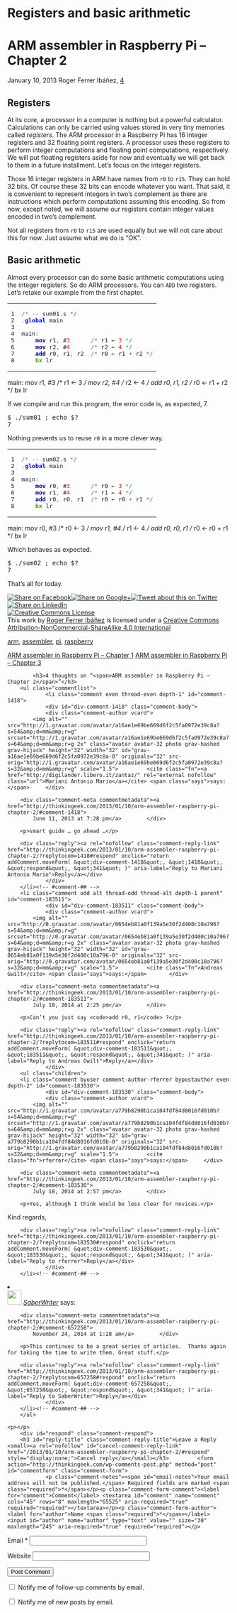 # Registers and basic arithmetic


<div class="main">
			<h1>ARM assembler in Raspberry Pi – Chapter 2 </h1>
		<p class="post-meta"><span class="date">January 10, 2013</span> <span class="author">Roger Ferrer Ibáñez</span>, <span class="comments"><a href="http://thinkingeek.com/2013/01/10/arm-assembler-raspberry-pi-chapter-2/#comments">4</a></span> </p>
		<h2>Registers</h2>
<p>
At its core, a processor in a computer is nothing but a powerful calculator. Calculations can only be carried using values stored in very tiny memories called <i>registers</i>. The ARM processor in a Raspberry Pi has 16 integer registers and 32 floating point registers. A processor uses these registers to perform integer computations and floating point computations, respectively. We will put floating registers aside for now and eventually we will get back to them in a future installment. Let’s focus on the integer registers.
</p>
<p><span id="more-341"></span></p>
<p>
Those 16 integer registers in ARM have names from <code>r0</code> to <code>r15</code>. They can hold 32 bits. Of course these 32 bits can encode whatever you want. That said, it is convenient to represent integers in two’s complement as there are instructions which perform computations assuming this encoding. So from now, except noted, we will assume our registers contain integer values encoded in two’s complement.
</p>
<p>
Not all registers from <code>r0</code> to <code>r15</code> are used equally but we will not care about this for now. Just assume what we do is “OK”.
</p>
<h2>Basic arithmetic</h2>
<p>
Almost every processor can do some basic arithmetic computations using the integer registers. So do ARM processors. You can <code>ADD</code> two registers. Let’s retake our example from the first chapter.
</p>

<div class="wp_syntax" style="position:relative;"><table><tbody><tr><td class="line_numbers"><pre>1
2
3
4
5
6
7
8
</pre></td><td class="code"><pre class="asm" style="font-family:monospace;"><span style="color: #339933;">/*</span> <span style="color: #339933;">--</span> sum01<span style="color: #339933;">.</span>s <span style="color: #339933;">*/</span>
<span style="color: #339933;">.</span><span style="color: #0000ff; font-weight: bold;">global</span> main
&nbsp;
main<span style="color: #339933;">:</span>
    <span style="color: #00007f; font-weight: bold;">mov</span> r1<span style="color: #339933;">,</span> #<span style="color: #ff0000;">3</span>      <span style="color: #339933;">/*</span> r1 ← <span style="color: #ff0000;">3</span> <span style="color: #339933;">*/</span>
    <span style="color: #00007f; font-weight: bold;">mov</span> r2<span style="color: #339933;">,</span> #<span style="color: #ff0000;">4</span>      <span style="color: #339933;">/*</span> r2 ← <span style="color: #ff0000;">4</span> <span style="color: #339933;">*/</span>
    <span style="color: #00007f; font-weight: bold;">add</span> r0<span style="color: #339933;">,</span> r1<span style="color: #339933;">,</span> r2  <span style="color: #339933;">/*</span> r0 ← r1 <span style="color: #339933;">+</span> r2 <span style="color: #339933;">*/</span>
    <span style="color: #46aa03; font-weight: bold;">bx</span> lr</pre></td></tr></tbody></table><p class="theCode" style="display:none;">/* -- sum01.s */
.global main

main:
    mov r1, #3      /* r1 ← 3 */
    mov r2, #4      /* r2 ← 4 */
    add r0, r1, r2  /* r0 ← r1 + r2 */
    bx lr</p></div>

<p>
If we compile and run this program, the error code is, as expected, 7.
</p>
<pre>$ ./sum01 ; echo $?
7
</pre>
<p>
Nothing prevents us to reuse <code>r0</code> in a more clever way.
</p>

<div class="wp_syntax" style="position:relative;"><table><tbody><tr><td class="line_numbers"><pre>1
2
3
4
5
6
7
8
</pre></td><td class="code"><pre class="asm" style="font-family:monospace;"><span style="color: #339933;">/*</span> <span style="color: #339933;">--</span> sum02<span style="color: #339933;">.</span>s <span style="color: #339933;">*/</span>
<span style="color: #339933;">.</span><span style="color: #0000ff; font-weight: bold;">global</span> main
&nbsp;
main<span style="color: #339933;">:</span>
    <span style="color: #00007f; font-weight: bold;">mov</span> r0<span style="color: #339933;">,</span> #<span style="color: #ff0000;">3</span>      <span style="color: #339933;">/*</span> r0 ← <span style="color: #ff0000;">3</span> <span style="color: #339933;">*/</span>
    <span style="color: #00007f; font-weight: bold;">mov</span> r1<span style="color: #339933;">,</span> #<span style="color: #ff0000;">4</span>      <span style="color: #339933;">/*</span> r1 ← <span style="color: #ff0000;">4</span> <span style="color: #339933;">*/</span>
    <span style="color: #00007f; font-weight: bold;">add</span> r0<span style="color: #339933;">,</span> r0<span style="color: #339933;">,</span> r1  <span style="color: #339933;">/*</span> r0 ← r0 <span style="color: #339933;">+</span> r1 <span style="color: #339933;">*/</span>
    <span style="color: #46aa03; font-weight: bold;">bx</span> lr</pre></td></tr></tbody></table><p class="theCode" style="display:none;">/* -- sum02.s */
.global main

main:
    mov r0, #3      /* r0 ← 3 */
    mov r1, #4      /* r1 ← 4 */
    add r0, r0, r1  /* r0 ← r0 + r1 */
    bx lr</p></div>

<p>
Which behaves as expected.
</p>
<pre>$ ./sum02 ; echo $?
7
</pre>
<p>
That’s all for today.</p>
<!-- Simple Share Buttons Adder (6.3.4) simplesharebuttons.com --><div class="ssba ssba-wrap"><div style="text-align:left"><a data-site="" class="ssba_facebook_share" href="http://www.facebook.com/sharer.php?u=http://thinkingeek.com/2013/01/10/arm-assembler-raspberry-pi-chapter-2/" target="_blank"><img src="http://thinkingeek.com/wp-content/plugins/simple-share-buttons-adder/buttons/somacro/facebook.png" title="Facebook" class="ssba ssba-img" alt="Share on Facebook" scale="0"></a><a data-site="" class="ssba_google_share" href="https://plus.google.com/share?url=http://thinkingeek.com/2013/01/10/arm-assembler-raspberry-pi-chapter-2/" target="_blank"><img src="http://thinkingeek.com/wp-content/plugins/simple-share-buttons-adder/buttons/somacro/google.png" title="Google+" class="ssba ssba-img" alt="Share on Google+" scale="0"></a><a data-site="" class="ssba_twitter_share" href="http://twitter.com/share?url=http://thinkingeek.com/2013/01/10/arm-assembler-raspberry-pi-chapter-2/&amp;text=ARM+assembler+in+Raspberry+Pi+%E2%80%93+Chapter+2+" target="_blank"><img src="http://thinkingeek.com/wp-content/plugins/simple-share-buttons-adder/buttons/somacro/twitter.png" title="Twitter" class="ssba ssba-img" alt="Tweet about this on Twitter" scale="0"></a><a data-site="linkedin" class="ssba_linkedin_share ssba_share_link" href="http://www.linkedin.com/shareArticle?mini=true&amp;url=http://thinkingeek.com/2013/01/10/arm-assembler-raspberry-pi-chapter-2/" target="_blank"><img src="http://thinkingeek.com/wp-content/plugins/simple-share-buttons-adder/buttons/somacro/linkedin.png" title="LinkedIn" class="ssba ssba-img" alt="Share on LinkedIn" scale="0"></a></div></div><div class="ccg-banner"><a target="_blank" rel="license nofollow" href="http://creativecommons.org/licenses/by-nc-sa/4.0/"><img alt="Creative Commons License" style="border-width:0" src="http://i.creativecommons.org/l/by-nc-sa/4.0/88x31.png" scale="0"></a><br><span xmlns:dct="http://purl.org/dc/terms/" property="dct:title">This work</span> by <a target="_blank" xmlns:cc="http://creativecommons.org/ns#" href="http://thinkingeek.com/author/rferrer/" property="cc:attributionName" rel="cc:attributionURL nofollow">Roger Ferrer Ibáñez</a> is licensed under a <a target="_blank" rel="license nofollow" href="http://creativecommons.org/licenses/by-nc-sa/4.0/">Creative Commons Attribution-NonCommercial-ShareAlike 4.0 International</a><br></div>				<p class="tags"><span><a href="http://thinkingeek.com/tag/arm/" rel="tag">arm</a>, <a href="http://thinkingeek.com/tag/assembler/" rel="tag">assembler</a>, <a href="http://thinkingeek.com/tag/pi/" rel="tag">pi</a>, <a href="http://thinkingeek.com/tag/raspberry/" rel="tag">raspberry</a></span></p>		<p></p>
		<p class="pagination">
			<span class="prev"><a href="http://thinkingeek.com/2013/01/09/arm-assembler-raspberry-pi-chapter-1/" rel="prev">ARM assembler in Raspberry Pi – Chapter 1</a></span>
			<span class="next"><a href="http://thinkingeek.com/2013/01/11/arm-assembler-raspberry-pi-chapter-3/" rel="next">ARM assembler in Raspberry Pi – Chapter 3</a></span>
		</p>
		

<!-- You can start editing here. -->
<div class="comments">
	
			<h3>4 thoughts on “<span>ARM assembler in Raspberry Pi – Chapter 2</span>”</h3>
		<ul class="commentlist">
				<li class="comment even thread-even depth-1" id="comment-1418">
				<div id="div-comment-1418" class="comment-body">
				<div class="comment-author vcard">
			<img alt="" src="http://1.gravatar.com/avatar/a16ae1e69be669d6f2c5fa0972e39c8a?s=54&amp;d=mm&amp;r=g" srcset="http://1.gravatar.com/avatar/a16ae1e69be669d6f2c5fa0972e39c8a?s=64&amp;d=mm&amp;r=g 2x" class="avatar avatar-32 photo grav-hashed grav-hijack" height="32" width="32" id="grav-a16ae1e69be669d6f2c5fa0972e39c8a-0" originals="32" src-orig="http://1.gravatar.com/avatar/a16ae1e69be669d6f2c5fa0972e39c8a?s=32&amp;d=mm&amp;r=g" scale="1.5">			<cite class="fn"><a href="http://digilander.libero.it/zantaz/" rel="external nofollow" class="url">Mariani Antonio Mario</a></cite> <span class="says">says:</span>		</div>
		
		<div class="comment-meta commentmetadata"><a href="http://thinkingeek.com/2013/01/10/arm-assembler-raspberry-pi-chapter-2/#comment-1418">
			June 11, 2013 at 7:28 pm</a>		</div>

		<p>smart guide … go ahead …</p>

		<div class="reply"><a rel="nofollow" class="comment-reply-link" href="http://thinkingeek.com/2013/01/10/arm-assembler-raspberry-pi-chapter-2/?replytocom=1418#respond" onclick="return addComment.moveForm( &quot;div-comment-1418&quot;, &quot;1418&quot;, &quot;respond&quot;, &quot;341&quot; )" aria-label="Reply to Mariani Antonio Mario">Reply</a></div>
				</div>
		</li><!-- #comment-## -->
		<li class="comment odd alt thread-odd thread-alt depth-1 parent" id="comment-183511">
				<div id="div-comment-183511" class="comment-body">
				<div class="comment-author vcard">
			<img alt="" src="http://0.gravatar.com/avatar/0654eb81a0f139a5e30f2d400c10a796?s=54&amp;d=mm&amp;r=g" srcset="http://0.gravatar.com/avatar/0654eb81a0f139a5e30f2d400c10a796?s=64&amp;d=mm&amp;r=g 2x" class="avatar avatar-32 photo grav-hashed grav-hijack" height="32" width="32" id="grav-0654eb81a0f139a5e30f2d400c10a796-0" originals="32" src-orig="http://0.gravatar.com/avatar/0654eb81a0f139a5e30f2d400c10a796?s=32&amp;d=mm&amp;r=g" scale="1.5">			<cite class="fn">Andreas Gwilt</cite> <span class="says">says:</span>		</div>
		
		<div class="comment-meta commentmetadata"><a href="http://thinkingeek.com/2013/01/10/arm-assembler-raspberry-pi-chapter-2/#comment-183511">
			July 18, 2014 at 2:25 pm</a>		</div>

		<p>Can’t you just say <code>add r0, r1</code> ?</p>

		<div class="reply"><a rel="nofollow" class="comment-reply-link" href="http://thinkingeek.com/2013/01/10/arm-assembler-raspberry-pi-chapter-2/?replytocom=183511#respond" onclick="return addComment.moveForm( &quot;div-comment-183511&quot;, &quot;183511&quot;, &quot;respond&quot;, &quot;341&quot; )" aria-label="Reply to Andreas Gwilt">Reply</a></div>
				</div>
		<ul class="children">
		<li class="comment byuser comment-author-rferrer bypostauthor even depth-2" id="comment-183530">
				<div id="div-comment-183530" class="comment-body">
				<div class="comment-author vcard">
			<img alt="" src="http://1.gravatar.com/avatar/a779b8290b1ca104fdf84d8016fd010b?s=54&amp;d=mm&amp;r=g" srcset="http://1.gravatar.com/avatar/a779b8290b1ca104fdf84d8016fd010b?s=64&amp;d=mm&amp;r=g 2x" class="avatar avatar-32 photo grav-hashed grav-hijack" height="32" width="32" id="grav-a779b8290b1ca104fdf84d8016fd010b-0" originals="32" src-orig="http://1.gravatar.com/avatar/a779b8290b1ca104fdf84d8016fd010b?s=32&amp;d=mm&amp;r=g" scale="1.5">			<cite class="fn">rferrer</cite> <span class="says">says:</span>		</div>
		
		<div class="comment-meta commentmetadata"><a href="http://thinkingeek.com/2013/01/10/arm-assembler-raspberry-pi-chapter-2/#comment-183530">
			July 18, 2014 at 2:57 pm</a>		</div>

		<p>Yes, although I think would be less clear for novices.</p>
<p>Kind regards,</p>

		<div class="reply"><a rel="nofollow" class="comment-reply-link" href="http://thinkingeek.com/2013/01/10/arm-assembler-raspberry-pi-chapter-2/?replytocom=183530#respond" onclick="return addComment.moveForm( &quot;div-comment-183530&quot;, &quot;183530&quot;, &quot;respond&quot;, &quot;341&quot; )" aria-label="Reply to rferrer">Reply</a></div>
				</div>
		</li><!-- #comment-## -->
</ul><!-- .children -->
</li><!-- #comment-## -->
		<li class="comment odd alt thread-even depth-1" id="comment-657258">
				<div id="div-comment-657258" class="comment-body">
				<div class="comment-author vcard">
			<img alt="" src="http://2.gravatar.com/avatar/b1673470080cb742ea9239ad8ea6d4cc?s=54&amp;d=mm&amp;r=g" srcset="http://2.gravatar.com/avatar/b1673470080cb742ea9239ad8ea6d4cc?s=64&amp;d=mm&amp;r=g 2x" class="avatar avatar-32 photo grav-hashed grav-hijack" height="32" width="32" id="grav-b1673470080cb742ea9239ad8ea6d4cc-0" originals="32" src-orig="http://2.gravatar.com/avatar/b1673470080cb742ea9239ad8ea6d4cc?s=32&amp;d=mm&amp;r=g" scale="1.5">			<cite class="fn"><a href="http://newtonsaber.com/blog" rel="external nofollow" class="url">SaberWriter</a></cite> <span class="says">says:</span>		</div>
		
		<div class="comment-meta commentmetadata"><a href="http://thinkingeek.com/2013/01/10/arm-assembler-raspberry-pi-chapter-2/#comment-657258">
			November 24, 2014 at 1:28 am</a>		</div>

		<p>This continues to be a great series of articles.  Thanks again for taking the time to write them. Great stuff.</p>

		<div class="reply"><a rel="nofollow" class="comment-reply-link" href="http://thinkingeek.com/2013/01/10/arm-assembler-raspberry-pi-chapter-2/?replytocom=657258#respond" onclick="return addComment.moveForm( &quot;div-comment-657258&quot;, &quot;657258&quot;, &quot;respond&quot;, &quot;341&quot; )" aria-label="Reply to SaberWriter">Reply</a></div>
				</div>
		</li><!-- #comment-## -->
		</ul>
	
	<p></p>
		<div id="respond" class="comment-respond">
		<h3 id="reply-title" class="comment-reply-title">Leave a Reply <small><a rel="nofollow" id="cancel-comment-reply-link" href="/2013/01/10/arm-assembler-raspberry-pi-chapter-2/#respond" style="display:none;">Cancel reply</a></small></h3>			<form action="http://thinkingeek.com/wp-comments-post.php" method="post" id="commentform" class="comment-form">
				<p class="comment-notes"><span id="email-notes">Your email address will not be published.</span> Required fields are marked <span class="required">*</span></p><p class="comment-form-comment"><label for="comment">Comment</label> <textarea id="comment" name="comment" cols="45" rows="8" maxlength="65525" aria-required="true" required="required"></textarea></p><p class="comment-form-author"><label for="author">Name <span class="required">*</span></label> <input id="author" name="author" type="text" value="" size="30" maxlength="245" aria-required="true" required="required"></p>
<p class="comment-form-email"><label for="email">Email <span class="required">*</span></label> <input id="email" name="email" type="text" value="" size="30" maxlength="100" aria-describedby="email-notes" aria-required="true" required="required"></p>
<p class="comment-form-url"><label for="url">Website</label> <input id="url" name="url" type="text" value="" size="30" maxlength="200"></p>
<p class="form-submit"><input name="submit" type="submit" id="submit" class="submit" value="Post Comment"> <input type="hidden" name="comment_post_ID" value="341" id="comment_post_ID">
<input type="hidden" name="comment_parent" id="comment_parent" value="0">
</p><p style="display: none;"><input type="hidden" id="akismet_comment_nonce" name="akismet_comment_nonce" value="078f624c0c"></p><p class="comment-subscription-form"><input type="checkbox" name="subscribe_comments" id="subscribe_comments" value="subscribe" style="width: auto; -moz-appearance: checkbox; -webkit-appearance: checkbox;"> <label class="subscribe-label" id="subscribe-label" for="subscribe_comments">Notify me of follow-up comments by email.</label></p><p class="comment-subscription-form"><input type="checkbox" name="subscribe_blog" id="subscribe_blog" value="subscribe" style="width: auto; -moz-appearance: checkbox; -webkit-appearance: checkbox;"> <label class="subscribe-label" id="subscribe-blog-label" for="subscribe_blog">Notify me of new posts by email.</label></p><p style="display: none;"></p>			<input type="hidden" id="ak_js" name="ak_js" value="1496592285433"></form>
			</div><!-- #respond -->
	</div>	</div>